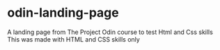 # odin-landing-page
A landing page from The Project Odin course to test Html and Css skills
This was made with HTML and CSS skills only
